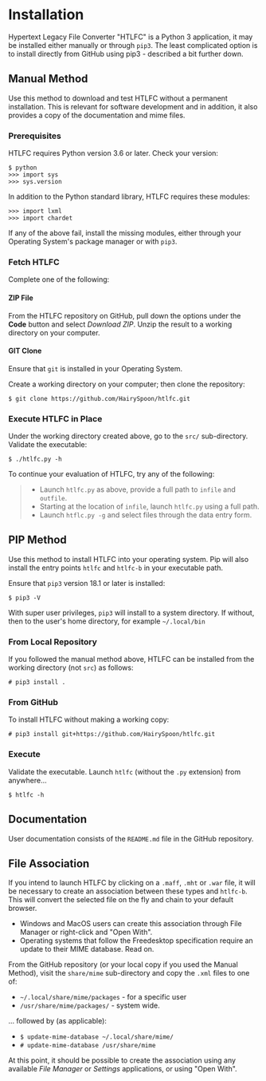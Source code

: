 # Installation
Hypertext Legacy File Converter "HTLFC" is a Python 3 application, it may be installed either manually or through `pip3`. The least complicated option is to install directly from GitHub using pip3 - described a bit further down.

## Manual Method
Use this method to download and test HTLFC without a permanent installation. This is relevant for software development and in addition, it also provides a copy of the documentation and mime files.

### Prerequisites
HTLFC requires Python version 3.6 or later.
Check your version:

    $ python
    >>> import sys
    >>> sys.version

In addition to the Python standard library, HTLFC requires these modules:

    >>> import lxml
    >>> import chardet

If any of the above fail, install the missing modules, either through your Operating System's package manager or with `pip3`.

### Fetch HTLFC

Complete one of the following:

#### ZIP File
From the HTLFC repository on GitHub, pull down the options under the **Code** button and select *Download ZIP*.  Unzip the result to a working directory on your computer.

#### GIT Clone
Ensure that `git` is installed in your Operating System.

Create a working directory on your computer; then clone the repository:

    $ git clone https://github.com/HairySpoon/htlfc.git

### Execute HTLFC in Place

Under the working directory created above, go to the `src/` sub-directory.
Validate the executable:

    $ ./htlfc.py -h

To continue your evaluation of HTLFC, try any of the following:
>* Launch `htlfc.py` as above, provide a full path to `infile` and `outfile`.
>* Starting at the location of `infile`, launch `htlfc.py` using a full path.
>* Launch `htflc.py -g` and select files through the data entry form.

## PIP Method
Use this method to install HTLFC into your operating system.  Pip will also install the entry points `htlfc` and `htlfc-b` in your executable path.

Ensure that `pip3` version 18.1 or later is installed:

    $ pip3 -V

With super user privileges, `pip3` will install to a system directory. If without, then to the user's home directory, for example `~/.local/bin`

### From Local Repository
If you followed the manual method above, HTLFC can be installed from the working directory (not `src`) as follows:

    # pip3 install .

### From GitHub
To install HTLFC without making a working copy:

    # pip3 install git+https://github.com/HairySpoon/htlfc.git

### Execute
Validate the executable.  Launch `htlfc` (without the `.py` extension) from anywhere...

    $ htlfc -h

## Documentation
User documentation consists of the `README.md` file in the GitHub repository.

## File Association
If you intend to launch HTLFC by clicking on a `.maff`, `.mht` or `.war` file, it will be necessary to create an association between these types and `htlfc-b`. This will convert the selected file on the fly and chain to your default browser.

* Windows and MacOS users can create this association through File Manager or right-click and "Open With".
* Operating systems that follow the Freedesktop specification require an update to their MIME database. Read on.

From the GitHub repository (or your local copy if you used the Manual Method), visit the `share/mime` sub-directory and copy the `.xml` files to one of:

* `~/.local/share/mime/packages`  - for a specific user
* `/usr/share/mime/packages/`  - system wide.

... followed by (as applicable):

* `$ update-mime-database ~/.local/share/mime/`
* `# update-mime-database /usr/share/mime`

At this point, it should be possible to create the association using any available *File Manager* or *Settings* applications, or using "Open With".

